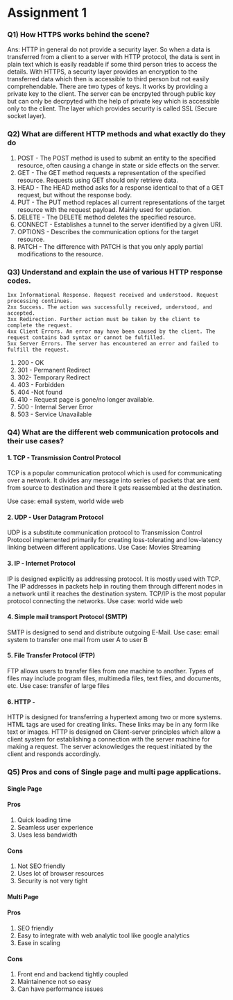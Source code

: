 # Assignment 1

### Q1) How HTTPS works behind the scene?

Ans: HTTP in general do not provide a security layer. So when a data is transferred from a client to a server with HTTP protocol, the data is sent in plain text which is easily readable if some third person tries to access the details. With HTTPS, a security layer provides an encryption to the transferred data which then is accessible to third person but not easily comprehendable. There are two types of keys. It works by providing a private key to the client. The server can be encrpyted through public key but can only be decrpyted with the help of private key which is accessible only to the client. 
The layer which provides security is called SSL (Secure socket layer).

### Q2) What are different HTTP methods and what exactly do they do

1. POST - The POST method is used to submit an entity to the specified resource, often causing a change in state or side effects on the server.
2. GET - The GET method requests a representation of the specified resource. Requests using GET should only retrieve data.
3. HEAD - The HEAD method asks for a response identical to that of a GET request, but without the response body.
4. PUT - The PUT method replaces all current representations of the target resource with the request payload. Mainly used for updation.
5. DELETE - The DELETE method deletes the specified resource.
6. CONNECT - Establishes a tunnel to the server identified by a given URI.
7. OPTIONS - Describes the communication options for the target resource.
8. PATCH -  The difference with PATCH is that you only apply partial modifications to the resource.

### Q3) Understand and explain the use of various HTTP response codes.

    1xx Informational Response. Request received and understood. Request processing continues.
    2xx Success. The action was successfully received, understood, and accepted.
    3xx Redirection. Further action must be taken by the client to complete the request.
    4xx Client Errors. An error may have been caused by the client. The request contains bad syntax or cannot be fulfilled.
    5xx Server Errors. The server has encountered an error and failed to fulfill the request.


1. 200 - OK
2. 301 - Permanent Redirect
3. 302- Temporary Redirect
4. 403 - Forbidden
5. 404 -Not found
6. 410 - Request page is gone/no longer available.
7. 500 - Internal Server Error
8. 503 - Service Unavailable

### Q4) What are the different web communication protocols and their use cases?

#### 1. TCP - Transmission Control Protocol
 TCP is a popular communication protocol which is used for communicating over a network. It divides any message into series of packets that are sent from source to destination and there it gets reassembled at the destination.

Use case: email system, world wide web

#### 2. UDP - User Datagram Protocol
UDP is a substitute communication protocol to Transmission Control Protocol implemented primarily for creating loss-tolerating and low-latency linking between different applications.
Use Case: Movies Streaming

#### 3. IP - Internet Protocol
IP is designed explicitly as addressing protocol. It is mostly used with TCP. The IP addresses in packets help in routing them through different nodes in a network until it reaches the destination system. TCP/IP is the most popular protocol connecting the networks.
Use case: world wide web

#### 4. Simple mail transport Protocol (SMTP)
 SMTP is designed to send and distribute outgoing E-Mail.
 Use case: email system to transfer one mail from user A to user B

#### 5. File Transfer Protocol (FTP)
 FTP allows users to transfer files from one machine to another. Types of files may include program files, multimedia files, text files, and documents, etc.
 Use case: transfer of large files

 #### 6. HTTP - 
 HTTP is designed for transferring a hypertext among two or more systems. HTML tags are used for creating links. These links may be in any form like text or images. HTTP is designed on Client-server principles which allow a client system for establishing a connection with the server machine for making a request. The server acknowledges the request initiated by the client and responds accordingly.


 ### Q5) Pros and cons of Single page and multi page applications.

 #### Single Page

 #### Pros

 1. Quick loading time 
 2. Seamless user experience
 3. Uses less bandwidth

 #### Cons

 1. Not SEO friendly
 2. Uses lot of browser resources
 3. Security is not very tight

 #### Multi Page

 #### Pros
 
 1. SEO friendly
 2. Easy to integrate with web analytic tool like google analytics
 3. Ease in scaling

 #### Cons

 1. Front end and backend tightly coupled
 2. Maintainence not so easy
 3. Can have performance issues





